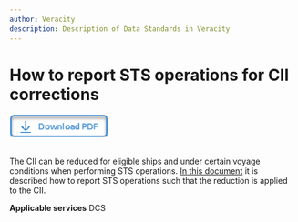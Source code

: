 ```yaml
---
author: Veracity
description: Description of Data Standards in Veracity
---
```


# How to report STS operations for CII corrections

<a href="https://veracitycdnprod.blob.core.windows.net/developer/veracitystatic/SamplePDF.pdf" download>
    <img src="assets/download.png" alt="Download PDF" height="40">
  </a>
  <br>
  <br>

The CII can be reduced for eligible ships and under certain voyage conditions when performing STS operations. [In this document](http://standard.no/) it is described how to report STS operations such that the reduction is applied to the CII.

**Applicable services**
DCS

